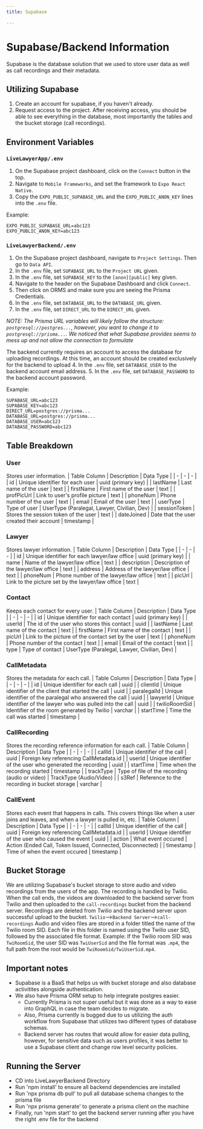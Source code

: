```yaml
---
title: Supabase

---
```


# Supabase/Backend Information

Supabase is the database solution that we used to store user data as well as call recordings and their metadata. 

## Utilizing Supabase
1. Create an account for supabase, if you haven't already.
2. Request access to the project.
After receiving access, you should be able to see everything in the database, most importantly the tables and the bucket storage (call recordings).

## Environment Variables
### `LiveLawyerApp/.env`
1. On the Supabase project dashboard, click on the `Connect` button in the top.
2. Navigate to `Mobile Frameworks`, and set the framework to `Expo React Native`.
3. Copy the `EXPO_PUBLIC_SUPABASE_URL` and the `EXPO_PUBLIC_ANON_KEY` lines into the `.env` file.

Example:
```env
EXPO_PUBLIC_SUPABASE_URL=abc123
EXPO_PUBLIC_ANON_KEY=abc123
```

### `LiveLawyerBackend/.env`
1. On the Supabase project dashboard, navigate to `Project Settings`. Then go to `Data API`.
2. In the `.env` file, set `SUPABASE_URL` to the `Project URL` given.
3. In the `.env` file, set `SUPABASE_KEY` to the `[anon][public]` key given.
4. Navigate to the header on the Supabase Dashboard and click `Connect`.
5. Then click on ORMS and make sure you are seeing the Prisma Credentials.
6. In the `.env` file, set `DATABASE_URL` to the `DATABASE_URL` given.
7. In the `.env` file, set `DIRECT_URL` to the `DIRECT_URL` given.

*NOTE: The Prisma URL variables will likely follow the structure: `postgresql://postgres...`, however, you want to change it to `postgresql://prisma...`. We noticed that what Supabase provides seems to mess up and not allow the connection to formulate*

The backend currently requires an account to access the database for uploading recordings. At this time, an account should be created exclusively for the backend to upload
4. In the `.env` file, set `DATABASE_USER` to the backend account email address.
5. In the `.env` file, set `DATABASE_PASSWORD` to the backend account password.

Example:
```env
SUPABASE_URL=abc123
SUPABASE_KEY=abc123
DIRECT_URL=postgres://prisma...
DATABASE_URL=postgres://prisma...
DATABASE_USER=abc123
DATABASE_PASSWORD=abc123
```

## Table Breakdown
### User
Stores user information.
| Table Column | Description | Data Type |
| - | - | - |
| id | Unique identifier for each user | uuid (primary key) |
| lastName | Last name of the user | text |
| firstName | First name of the user | text |
| profPicUrl | Link to user's profile picture | text |
| phoneNum | Phone number of the user | text |
| email | Email of the user | text |
| userType | Type of user | UserType (Paralegal, Lawyer, Civilian, Dev) |
| sessionToken | Stores the session token of the user | text |
| dateJoined | Date that the user created their account | timestamp |

### Lawyer
Stores lawyer information.
| Table Column | Description | Data Type |
| - | - | - |
| id | Unique identifier for each lawyer/law office | uuid (primary key) |
| name | Name of the lawyer/law office | text |
| description | Description of the lawyer/law office | text |
| address | Address of the lawyer/law office | text |
| phoneNum | Phone number of the lawyer/law office | text |
| picUrl | Link to the picture set by the lawyer/law office | text |

### Contact
Keeps each contact for every user.
| Table Column | Description | Data Type |
| - | - | - |
| id | Unique identifier for each contact | uuid (primary key) |
| userId | The id of the user who stores this contact | uuid |
| lastName | Last name of the contact | text |
| firstName | First name of the contact | text |
| picUrl | Link to the picture of the contact set by the user | text |
| phoneNum | Phone number of the contact | text |
| email | Email of the contact | text |
| type | Type of contact | UserType (Paralegal, Lawyer, Civilian, Dev) |

### CallMetadata
Stores the metadata for each call.
| Table Column | Description | Data Type |
| - | - | - |
| id | Unique identifier for each call | uuid  |
| clientId | Unique identifier of the client that started the call | uuid |
| paralegalId | Unique identifier of the paralegal who answered the call | uuid |
| lawyerId | Unique identifier of the lawyer who was pulled into the call | uuid |
| twilioRoomSid | Identifier of the room generated by Twilio | varchar |
| startTime | Time the call was started | timestamp |

### CallRecording
Stores the recording reference information for each call.
| Table Column | Description | Data Type |
| - | - | - |
| callId | Unique identifier of the call | uuid | Foreign key referencing CallMetadata.id |
| userId | Unique identifier of the user who generated the recording | uuid |
| startTime | Time when the recording started | timestamp |
| trackType | Type of file of the recording (audio or video) | TrackType (Audio/Video) |
| s3Ref | Reference to the recording in bucket storage | varchar |

### CallEvent
Stores each event that happens in calls. This covers things like when a user joins and leaves, and when a lawyer is pulled in, etc.
| Table Column | Description | Data Type |
| - | - | - |
| callId | Unique identifier of the call | uuid | Foreign key referencing CallMetadata.id |
| userId | Unique identifier of the user who caused the event | uuid |
| action | What event occured | Action (Ended Call, Token Issued, Connected, Disconnected) |
| timestamp | Time of when the event occured | timestamp |

## Bucket Storage
We are utilizing Supabase's bucket storage to store audio and video recordings from the users of the app. The recording is handled by Twilio. When the call ends, the videos are downloaded to the backend server from Twilio and then uploaded to the `call-recordings` bucket from the backend server. Recordings are deleted from Twilio and the backend server upon successful upload to the bucket. 
`Twilio`-->`Backend Server`-->`call-recordings`
Audio and video files are stored in a folder titled the name of the Twilio room SID. Each file in this folder is named using the Twilio user SID, followed by the associated file format. 
Example: If the Twilio room SID was `TwiRoomSid`, the user SID was `TwiUserSid` and the file format was `.mp4`, the full path from the root would be `TwiRoomSid/TwiUserSid.mp4`.

## Important notes
* Supabase is a BaaS that helps us with bucket storage and also database activitites alongside authentication.
* We also have Prisma ORM setup to help integrate postgres easier.
    * Currently Prisma is not super useful but it was done as a way to ease into GraphQL in case the team decides to migrate.
    * Also, Prisma currently is bugged due to us utilizing the auth workflow from Supabase that utilizes two different types of database schemas.
    * Backend server has routes that would allow for easier data pulling, however, for sensitive data such as users profiles, it was better to use a Supabase client and change row level security policies.

## Running the Server
* CD into LiveLawyerBackend Directory 
* Run 'npm install' to ensure all backend dependencies are installed
* Run 'npx prisma db pull' to pull all database schema changes to the prisma file
* Run 'npx prisma generate' to generate a prisma client on the machine
* Finally, run 'npm start' to get the backend server running after you have the right .env file for the backend